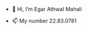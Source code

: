 - 👋 Hi, I’m Egar Athwal Mahali

- 📫 My number 22.83.0781

<!---
SuperbVisor/SuperbVisor is a ✨ special ✨ repository because its `README.md` (this file) appears on your GitHub profile.
You can click the Preview link to take a look at your changes.
--->
